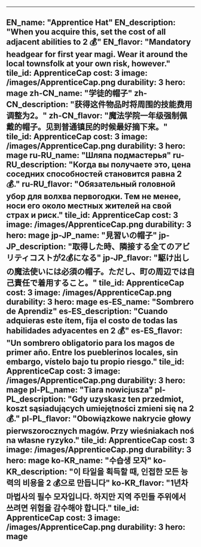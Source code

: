 ---

EN_name: "Apprentice Hat"
EN_description: "When you acquire this, set the cost of all adjacent abilities to 2 💰"
EN_flavor: "Mandatory headgear for first year magi. Wear it around the local townsfolk at your own risk, however."
tile_id: ApprenticeCap
cost: 3
image: /images/ApprenticeCap.png
durability: 3
hero: mage
zh-CN_name: "学徒的帽子"
zh-CN_description: "获得这件物品时将周围的技能费用调整为2。"
zh-CN_flavor: "魔法学院一年级强制佩戴的帽子。见到普通镇民的时候最好摘下来。"
tile_id: ApprenticeCap
cost: 3
image: /images/ApprenticeCap.png
durability: 3
hero: mage
ru-RU_name: "Шляпа подмастерья"
ru-RU_description: "Когда вы получаете это, цена соседних способностей становится равна 2 💰."
ru-RU_flavor: "Обязательный головной убор для волхва первогодки. Тем не менее, носи его около местных жителей на свой страх и риск."
tile_id: ApprenticeCap
cost: 3
image: /images/ApprenticeCap.png
durability: 3
hero: mage
jp-JP_name: "見習いの帽子"
jp-JP_description: "取得した時、隣接する全てのアビリティコストが2💰になる"
jp-JP_flavor: "駆け出しの魔法使いには必須の帽子。ただし、町の周辺では自己責任で着用すること。"
tile_id: ApprenticeCap
cost: 3
image: /images/ApprenticeCap.png
durability: 3
hero: mage
es-ES_name: "Sombrero de Aprendiz"
es-ES_description: "Cuando adquieras este ítem, fija el costo de todas las habilidades adyacentes en 2 💰"
es-ES_flavor: "Un sombrero obligatorio para los magos de primer año. Entre los pueblerinos locales, sin embargo, vístelo bajo tu propio riesgo."
tile_id: ApprenticeCap
cost: 3
image: /images/ApprenticeCap.png
durability: 3
hero: mage
pl-PL_name: "Tiara nowicjusza"
pl-PL_description: "Gdy uzyskasz ten przedmiot, koszt sąsiadujących umiejętności zmieni się na 2 💰."
pl-PL_flavor: "Obowiązkowe nakrycie głowy pierwszorocznych magów. Przy wieśniakach noś na własne ryzyko."
tile_id: ApprenticeCap
cost: 3
image: /images/ApprenticeCap.png
durability: 3
hero: mage
ko-KR_name: "수습생 모자"
ko-KR_description: "이 타일을 획득할 때, 인접한 모든 능력의 비용을 2 💰으로 만듭니다"
ko-KR_flavor: "1년차 마법사의 필수 모자입니다. 하지만 지역 주민들 주위에서 쓰려면 위험을 감수해야 합니다."
tile_id: ApprenticeCap
cost: 3
image: /images/ApprenticeCap.png
durability: 3
hero: mage
---